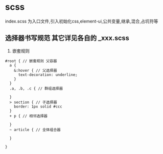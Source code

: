 # scss
index.scss 为入口文件,引入初始化css,element-ui,公共变量,继承,混合,占坑符等

## 选择器书写规范 其它详见各自的 _xxx.scss
1. 嵌套规则
```
#root { // 嵌套规则 父容器
  a {
    &:hover { // 父选择器
      text-decoration: underline;
    }
  }
  .a, .b, .c { // 群组选择器

  }
  > section { // 子选择器
    border: 1px solid #ccc 
  }
  + p { // 相邻选择器

  }
  ~ article { // 全体组合器

  }

}

```